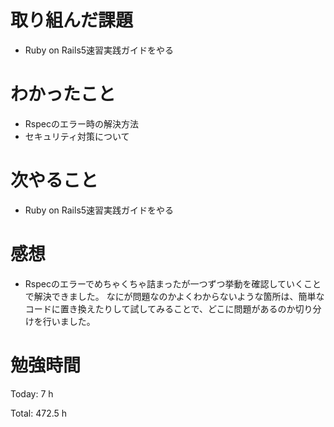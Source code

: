 # 取り組んだ課題
- Ruby on Rails5速習実践ガイドをやる

# わかったこと
- Rspecのエラー時の解決方法
- セキュリティ対策について

# 次やること
- Ruby on Rails5速習実践ガイドをやる

# 感想
- Rspecのエラーでめちゃくちゃ詰まったが一つずつ挙動を確認していくことで解決できました。
なにが問題なのかよくわからないような箇所は、簡単なコードに置き換えたりして試してみることで、どこに問題があるのか切り分けを行いました。


# 勉強時間
Today: 7 h

Total: 472.5 h
